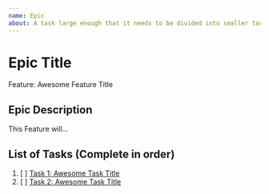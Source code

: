```yaml
---
name: Epic
about: A task large enough that it needs to be divided into smaller tasks. It will usually be labeled as `enhancement`.
---
```


<!-- Issue title should mirror the Epic Title. -->

# Epic Title

Feature: Awesome Feature Title

## Epic Description

This Feature will...

## List of Tasks (Complete in order)

1. [ ] [Task 1: Awesome Task Title](https://github.com/kanggara75/basic/issues/1)
2. [ ] [Task 2: Awesome Task Title](https://github.com/kanggara75/basic/issues/2)
